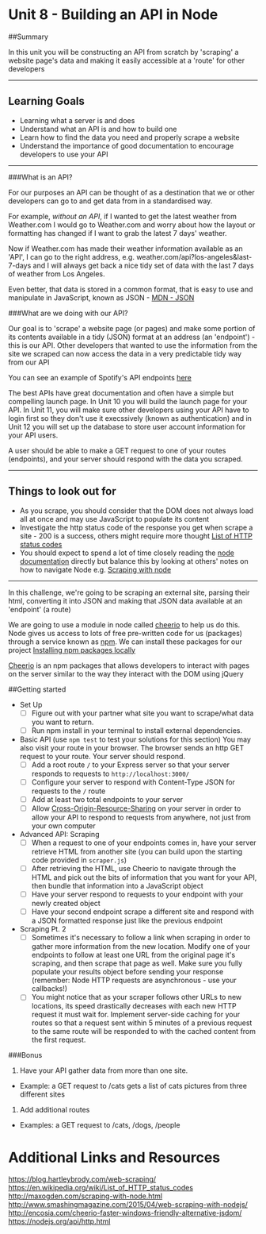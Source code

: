 # Unit 8 - Building an API in Node

##Summary

In this unit you will be constructing an API from scratch by 'scraping' a website page's data and making it easily accessible at a 'route' for other developers

---

## Learning Goals

* Learning what a server is and does
* Understand what an API is and how to build one
* Learn how to find the data you need and properly scrape a website
* Understand the importance of good documentation to encourage developers to use your API

---

###What is an API?

For our purposes an API can be thought of as a destination that we or other developers can go to and get data from in a standardised way. 

For example, *without an API*, if I wanted to get the latest weather from Weather.com I would go to Weather.com and worry about how the layout or formatting has changed if I want to grab the latest 7 days' weather. 

Now if Weather.com has made their weather information available as an 'API', I can go to the right address, e.g. weather.com/api?los-angeles&last-7-days and I will always get back a nice tidy set of data with the last 7 days of weather from Los Angeles.

Even better, that data is stored in a common format, that is easy to use and manipulate in JavaScript, known as JSON - [MDN - JSON](https://developer.mozilla.org/en-US/docs/Web/JavaScript/Reference/Global_Objects/JSON)

###What are we doing with our API?

Our goal is to 'scrape' a website page (or pages) and make some portion of its contents available in a tidy (JSON) format at an address (an 'endpoint') - this is our API. Other developers that wanted to use the information from the site we scraped can now access the data in a very predictable tidy way from our API

You can see an example of Spotify's API endpoints [here](https://developer.spotify.com/web-api/endpoint-reference/)

The best APIs have great documentation and often have a simple but compelling launch page. In Unit 10 you will build the launch page for your API. In Unit 11, you will make sure other developers using your API have to login first so they don't use it execssively (known as authentication) and in Unit 12 you will set up the database to store user account information for your API users.

A user should be able to make a GET request to one of your routes (endpoints), and your server should respond with the data you scraped.

---

## Things to look out for

* As you scrape, you should consider that the DOM does not always load all at once and may use JavaScript to populate its content
* Investigate the http status code of the response you get when scrape a site - 200 is a success, others might require more thought [List of HTTP status codes](https://en.wikipedia.org/wiki/List_of_HTTP_status_codes)
* You should expect to spend a lot of time closely reading the [node documentation](https://nodejs.org/api/) directly but balance this by looking at others' notes on how to navigate Node e.g. [Scraping with node](http://maxogden.com/scraping-with-node.html)

---

In this challenge, we're going to be scraping an external site, parsing their html, converting it into JSON and making that JSON data available at an 'endpoint' (a route)

We are going to use a module in node called [cheerio](https://github.com/cheeriojs/cheerio) to help us do this. Node gives us access to lots of free pre-written code for us (packages) through a service known as [npm](http://npmjs.com). We can install these packages for our project [Installing npm packages locally](https://docs.npmjs.com/getting-started/installing-npm-packages-locally)

[Cheerio](https://github.com/cheeriojs/cheerio) is an npm packages that allows developers to interact with pages on the server similar to the way they interact with the DOM using jQuery

##Getting started

- Set Up
  - [ ] Figure out with your partner what site you want to scrape/what data you want to return.
  - [ ] Run npm install in your terminal to install external dependencies.
- Basic API (use `npm test` to test your solutions for this section) You may also visit your route in your browser. The browser sends an http GET request to your route. Your server should respond.
  - [ ] Add a root route `/` to your Express server so that your server responds to requests to `http://localhost:3000/`
  - [ ] Configure your server to respond with Content-Type JSON for requests to the `/` route
  - [ ] Add at least two total endpoints to your server
  - [ ] Allow [Cross-Origin-Resource-Sharing](http://enable-cors.org/) on your server in order to allow your API to respond to requests from anywhere, not just from your own computer
- Advanced API: Scraping
  - [ ] When a request to one of your endpoints comes in, have your server retrieve HTML from another site (you can build upon the starting code provided in `scraper.js`)
  - [ ] After retrieving the HTML, use Cheerio to navigate through the HTML and pick out the bits of information that you want for your API, then bundle that information into a JavaScript object
  - [ ] Have your server respond to requests to your endpoint with your newly created object
  - [ ] Have your second endpoint scrape a different site and respond with a JSON formatted response just like the previous endpoint
- Scraping Pt. 2
  - [ ] Sometimes it's necessary to follow a link when scraping in order to gather more information from the new location. Modify one of your endpoints to follow at least one URL from the original page it's scraping, and then scrape that page as well. Make sure you fully populate your results object before sending your response (remember: Node HTTP requests are asynchronous - use your callbacks!)
  - [ ] You might notice that as your scraper follows other URLs to new locations, its speed drastically decreases with each new HTTP request it must wait for. Implement server-side caching for your routes so that a request sent within 5 minutes of a previous request to the same route will be responded to with the cached content from the first request.

###Bonus

1. Have your API gather data from more than one site.
  * Example: a GET request to /cats gets a list of cats pictures from three different sites
1. Add additional routes 
  * Examples: a GET request to /cats, /dogs, /people


# Additional Links and Resources
<https://blog.hartleybrody.com/web-scraping/>
<https://en.wikipedia.org/wiki/List_of_HTTP_status_codes>
<http://maxogden.com/scraping-with-node.html>
<http://www.smashingmagazine.com/2015/04/web-scraping-with-nodejs/>
<http://encosia.com/cheerio-faster-windows-friendly-alternative-jsdom/>
<https://nodejs.org/api/http.html>
